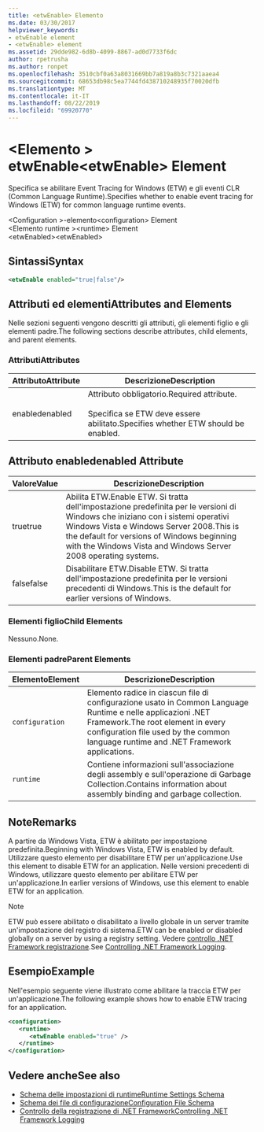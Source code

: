 ```yaml
---
title: <etwEnable> Elemento
ms.date: 03/30/2017
helpviewer_keywords:
- etwEnable element
- <etwEnable> element
ms.assetid: 29dde982-6d8b-4099-8867-ad0d7733f6dc
author: rpetrusha
ms.author: ronpet
ms.openlocfilehash: 3510cbf0a63a8031669bb7a819a8b3c7321aaea4
ms.sourcegitcommit: 68653db98c5ea7744fd438710248935f70020dfb
ms.translationtype: MT
ms.contentlocale: it-IT
ms.lasthandoff: 08/22/2019
ms.locfileid: "69920770"
---
```

# <a name="etwenable-element"></a><span data-ttu-id="62d80-102">\<Elemento > etwEnable</span><span class="sxs-lookup"><span data-stu-id="62d80-102">\<etwEnable> Element</span></span>
<span data-ttu-id="62d80-103">Specifica se abilitare Event Tracing for Windows (ETW) e gli eventi CLR (Common Language Runtime).</span><span class="sxs-lookup"><span data-stu-id="62d80-103">Specifies whether to enable event tracing for Windows (ETW) for common language runtime events.</span></span>  
  
 <span data-ttu-id="62d80-104">\<Configuration >-elemento</span><span class="sxs-lookup"><span data-stu-id="62d80-104">\<configuration> Element</span></span>  
<span data-ttu-id="62d80-105">\<Elemento runtime ></span><span class="sxs-lookup"><span data-stu-id="62d80-105">\<runtime> Element</span></span>  
<span data-ttu-id="62d80-106">\<etwEnabled></span><span class="sxs-lookup"><span data-stu-id="62d80-106">\<etwEnabled></span></span>  
  
## <a name="syntax"></a><span data-ttu-id="62d80-107">Sintassi</span><span class="sxs-lookup"><span data-stu-id="62d80-107">Syntax</span></span>  
  
```xml  
<etwEnable enabled="true|false"/>  
```  
  
## <a name="attributes-and-elements"></a><span data-ttu-id="62d80-108">Attributi ed elementi</span><span class="sxs-lookup"><span data-stu-id="62d80-108">Attributes and Elements</span></span>  
 <span data-ttu-id="62d80-109">Nelle sezioni seguenti vengono descritti gli attributi, gli elementi figlio e gli elementi padre.</span><span class="sxs-lookup"><span data-stu-id="62d80-109">The following sections describe attributes, child elements, and parent elements.</span></span>  
  
### <a name="attributes"></a><span data-ttu-id="62d80-110">Attributi</span><span class="sxs-lookup"><span data-stu-id="62d80-110">Attributes</span></span>  
  
|<span data-ttu-id="62d80-111">Attributo</span><span class="sxs-lookup"><span data-stu-id="62d80-111">Attribute</span></span>|<span data-ttu-id="62d80-112">Descrizione</span><span class="sxs-lookup"><span data-stu-id="62d80-112">Description</span></span>|  
|---------------|-----------------|  
|<span data-ttu-id="62d80-113">enabled</span><span class="sxs-lookup"><span data-stu-id="62d80-113">enabled</span></span>|<span data-ttu-id="62d80-114">Attributo obbligatorio.</span><span class="sxs-lookup"><span data-stu-id="62d80-114">Required attribute.</span></span><br /><br /> <span data-ttu-id="62d80-115">Specifica se ETW deve essere abilitato.</span><span class="sxs-lookup"><span data-stu-id="62d80-115">Specifies whether ETW should be enabled.</span></span>|  
  
## <a name="enabled-attribute"></a><span data-ttu-id="62d80-116">Attributo enabled</span><span class="sxs-lookup"><span data-stu-id="62d80-116">enabled Attribute</span></span>  
  
|<span data-ttu-id="62d80-117">Valore</span><span class="sxs-lookup"><span data-stu-id="62d80-117">Value</span></span>|<span data-ttu-id="62d80-118">Descrizione</span><span class="sxs-lookup"><span data-stu-id="62d80-118">Description</span></span>|  
|-----------|-----------------|  
|<span data-ttu-id="62d80-119">true</span><span class="sxs-lookup"><span data-stu-id="62d80-119">true</span></span>|<span data-ttu-id="62d80-120">Abilita ETW.</span><span class="sxs-lookup"><span data-stu-id="62d80-120">Enable ETW.</span></span> <span data-ttu-id="62d80-121">Si tratta dell'impostazione predefinita per le versioni di Windows che iniziano con i sistemi operativi Windows Vista e Windows Server 2008.</span><span class="sxs-lookup"><span data-stu-id="62d80-121">This is the default for versions of Windows beginning with the Windows Vista and Windows Server 2008 operating systems.</span></span>|  
|<span data-ttu-id="62d80-122">false</span><span class="sxs-lookup"><span data-stu-id="62d80-122">false</span></span>|<span data-ttu-id="62d80-123">Disabilitare ETW.</span><span class="sxs-lookup"><span data-stu-id="62d80-123">Disable ETW.</span></span> <span data-ttu-id="62d80-124">Si tratta dell'impostazione predefinita per le versioni precedenti di Windows.</span><span class="sxs-lookup"><span data-stu-id="62d80-124">This is the default for earlier versions of Windows.</span></span>|  
  
### <a name="child-elements"></a><span data-ttu-id="62d80-125">Elementi figlio</span><span class="sxs-lookup"><span data-stu-id="62d80-125">Child Elements</span></span>  
 <span data-ttu-id="62d80-126">Nessuno.</span><span class="sxs-lookup"><span data-stu-id="62d80-126">None.</span></span>  
  
### <a name="parent-elements"></a><span data-ttu-id="62d80-127">Elementi padre</span><span class="sxs-lookup"><span data-stu-id="62d80-127">Parent Elements</span></span>  
  
|<span data-ttu-id="62d80-128">Elemento</span><span class="sxs-lookup"><span data-stu-id="62d80-128">Element</span></span>|<span data-ttu-id="62d80-129">Descrizione</span><span class="sxs-lookup"><span data-stu-id="62d80-129">Description</span></span>|  
|-------------|-----------------|  
|`configuration`|<span data-ttu-id="62d80-130">Elemento radice in ciascun file di configurazione usato in Common Language Runtime e nelle applicazioni .NET Framework.</span><span class="sxs-lookup"><span data-stu-id="62d80-130">The root element in every configuration file used by the common language runtime and .NET Framework applications.</span></span>|  
|`runtime`|<span data-ttu-id="62d80-131">Contiene informazioni sull'associazione degli assembly e sull'operazione di Garbage Collection.</span><span class="sxs-lookup"><span data-stu-id="62d80-131">Contains information about assembly binding and garbage collection.</span></span>|  
  
## <a name="remarks"></a><span data-ttu-id="62d80-132">Note</span><span class="sxs-lookup"><span data-stu-id="62d80-132">Remarks</span></span>  
 <span data-ttu-id="62d80-133">A partire da Windows Vista, ETW è abilitato per impostazione predefinita.</span><span class="sxs-lookup"><span data-stu-id="62d80-133">Beginning with Windows Vista, ETW is enabled by default.</span></span> <span data-ttu-id="62d80-134">Utilizzare questo elemento per disabilitare ETW per un'applicazione.</span><span class="sxs-lookup"><span data-stu-id="62d80-134">Use this element to disable ETW for an application.</span></span> <span data-ttu-id="62d80-135">Nelle versioni precedenti di Windows, utilizzare questo elemento per abilitare ETW per un'applicazione.</span><span class="sxs-lookup"><span data-stu-id="62d80-135">In earlier versions of Windows, use this element to enable ETW for an application.</span></span>  
  
> [!NOTE]
> <span data-ttu-id="62d80-136">ETW può essere abilitato o disabilitato a livello globale in un server tramite un'impostazione del registro di sistema.</span><span class="sxs-lookup"><span data-stu-id="62d80-136">ETW can be enabled or disabled globally on a server by using a registry setting.</span></span> <span data-ttu-id="62d80-137">Vedere [controllo .NET Framework registrazione](../../../performance/controlling-logging.md).</span><span class="sxs-lookup"><span data-stu-id="62d80-137">See [Controlling .NET Framework Logging](../../../performance/controlling-logging.md).</span></span>  
  
## <a name="example"></a><span data-ttu-id="62d80-138">Esempio</span><span class="sxs-lookup"><span data-stu-id="62d80-138">Example</span></span>  
 <span data-ttu-id="62d80-139">Nell'esempio seguente viene illustrato come abilitare la traccia ETW per un'applicazione.</span><span class="sxs-lookup"><span data-stu-id="62d80-139">The following example shows how to enable ETW tracing for an application.</span></span>  
  
```xml  
<configuration>  
   <runtime>  
      <etwEnable enabled="true" />  
   </runtime>  
</configuration>  
```  
  
## <a name="see-also"></a><span data-ttu-id="62d80-140">Vedere anche</span><span class="sxs-lookup"><span data-stu-id="62d80-140">See also</span></span>

- [<span data-ttu-id="62d80-141">Schema delle impostazioni di runtime</span><span class="sxs-lookup"><span data-stu-id="62d80-141">Runtime Settings Schema</span></span>](index.md)
- [<span data-ttu-id="62d80-142">Schema dei file di configurazione</span><span class="sxs-lookup"><span data-stu-id="62d80-142">Configuration File Schema</span></span>](../index.md)
- [<span data-ttu-id="62d80-143">Controllo della registrazione di .NET Framework</span><span class="sxs-lookup"><span data-stu-id="62d80-143">Controlling .NET Framework Logging</span></span>](../../../performance/controlling-logging.md)
